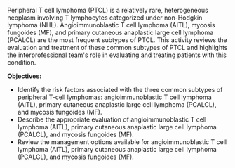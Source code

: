 Peripheral T cell lymphoma (PTCL) is a relatively rare, heterogeneous neoplasm involving T lymphocytes categorized under non-Hodgkin lymphoma (NHL). Angioimmunoblastic T cell lymphoma (AITL), mycosis fungoides (MF), and primary cutaneous anaplastic large cell lymphoma (PCALCL) are the most frequent subtypes of PTCL. This activity reviews the evaluation and treatment of these common subtypes of PTCL and highlights the interprofessional team's role in evaluating and treating patients with this condition.

**Objectives:**
- Identify the risk factors associated with the three common subtypes of peripheral T-cell lymphomas: angioimmunoblastic T cell lymphoma (AITL), primary cutaneous anaplastic large cell lymphoma (PCALCL), and mycosis fungoides (MF).
- Describe the appropriate evaluation of angioimmunoblastic T cell lymphoma (AITL), primary cutaneous anaplastic large cell lymphoma (PCALCL), and mycosis fungoides (MF).
- Review the management options available for angioimmunoblastic T cell lymphoma (AITL), primary cutaneous anaplastic large cell lymphoma (PCALCL), and mycosis fungoides (MF).